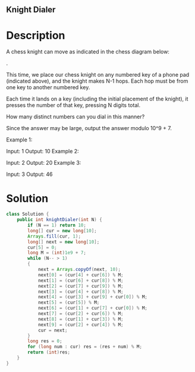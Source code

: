 Knight Dialer
---

# Description
A chess knight can move as indicated in the chess diagram below:

 .



This time, we place our chess knight on any numbered key of a phone pad (indicated above), and the knight makes N-1 hops.  Each hop must be from one key to another numbered key.

Each time it lands on a key (including the initial placement of the knight), it presses the number of that key, pressing N digits total.

How many distinct numbers can you dial in this manner?

Since the answer may be large, output the answer modulo 10^9 + 7.



Example 1:

Input: 1
Output: 10
Example 2:

Input: 2
Output: 20
Example 3:

Input: 3
Output: 46

# Solution
```java
class Solution {
    public int knightDialer(int N) {
        if (N == 1) return 10;
        long[] cur = new long[10];
        Arrays.fill(cur, 1);
        long[] next = new long[10];
        cur[5] = 0;
        long M = (int)1e9 + 7;
        while (N-- > 1)
        {
            next = Arrays.copyOf(next, 10);
            next[0] = (cur[4] + cur[6]) % M;
            next[1] = (cur[6] + cur[8]) % M;
            next[2] = (cur[7] + cur[9]) % M;
            next[3] = (cur[4] + cur[8]) % M;
            next[4] = (cur[3] + cur[9] + cur[0]) % M;
            next[5] = (cur[5]) % M;
            next[6] = (cur[1] + cur[7] + cur[0]) % M;
            next[7] = (cur[2] + cur[6]) % M;
            next[8] = (cur[1] + cur[3]) % M;
            next[9] = (cur[2] + cur[4]) % M;
            cur = next;
        }
        long res = 0;
        for (long num : cur) res = (res + num) % M;
        return (int)res;
    }
}
```
